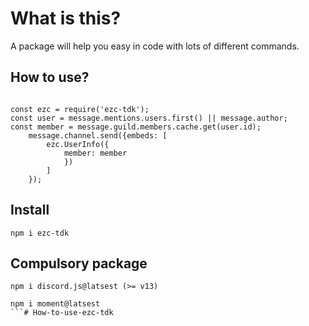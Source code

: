 <h1>What is this?</h1>

<p>A package will help you easy in code with lots of different commands.</p>
<h2>How to use?</h2>

```
    
const ezc = require('ezc-tdk');
const user = message.mentions.users.first() || message.author;
const member = message.guild.members.cache.get(user.id);
    message.channel.send({embeds: [
        ezc.UserInfo({
            member: member
            })
        ]
    });
```

<h2>Install</h2>

`npm i ezc-tdk`
<h2>Compulsory package</h2>

```
npm i discord.js@latsest (>= v13)

npm i moment@latsest
```# How-to-use-ezc-tdk
